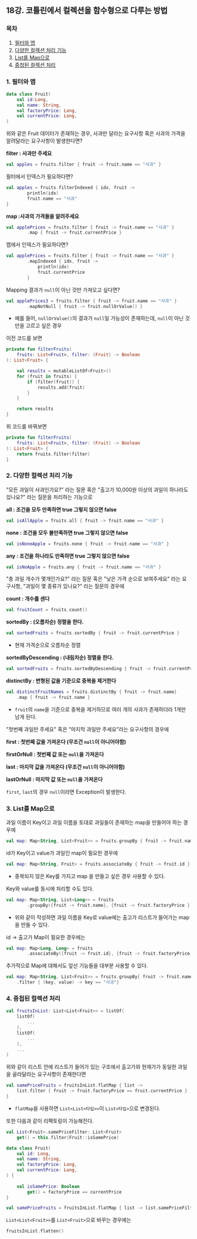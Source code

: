 ## 18강. 코틀린에서 컬렉션을 함수형으로 다루는 방법

### 목차

1. [필터와 맵](#1-필터와-맵)
2. [다양한 컬렉션 처리 기능](#2-다양한-컬렉션-처리-기능)
3. [List를 Map으로](#3-list를-map으로)
4. [중첩된 컬렉션 처리](#4-중첩된-컬렉션-처리)

### 1. 필터와 맵

```kotlin
data class Fruit(
    val id:Long,
    val name: String,
    val factoryPrice: Long,
    val currentPrice: Long,
)
```

위와 같은 Fruit 데이터가 존재하는 경우, 사과만 달라는 요구사항 혹은 사과의 가격을 알려달라는 요구사항이 발생한다면?

**filter : 사과만 주세요**

```kotlin
val apples = fruits.filter { fruit -> fruit.name == "사과" }
```

필터에서 인덱스가 필요하다면?

```kotlin
val apples = fruits.filterIndexed { idx, fruit ->
        println(idx)
        fruit.name == "사과"
}
```

**map :사과의 가격들을 알려주세요**

```kotlin
val applePrices = fruits.filter { fruit -> fruit.name == "사과" }
        .map { fruit -> fruit.currentPrice }
```

맵에서 인덱스가 필요하다면?

```kotlin
val applePrices = fruits.filter { fruit -> fruit.name == "사과" }
        .mapIndexed { idx, fruit ->
            println(idx)
            fruit.currentPrice
        }
```

Mapping 결과가 `null`이 아닌 것만 가져오고 싶다면?

```kotlin
val applePrices3 = fruits.filter { fruit -> fruit.name == "사과" }
        .mapNotNull { fruit -> fruit.nullOrValue() }
```
- 예를 들어, `nullOrValue()`의 결과가 `null`일 가능성이 존재하는데, `null`이 아닌 것만을 고르고 싶은 경우

이전 코드를 보면

```kotlin
private fun filterFruits(
    fruits: List<Fruit>, filter: (Fruit) -> Boolean
): List<Fruit> {

    val results = mutableListOf<Fruit>()
    for (fruit in fruits) {
        if (filter(fruit)) {
            results.add(fruit)
        }
    }

    return results
}
```

위 코드를 바꿔보면

```kotlin
private fun filterFruits(
    fruits: List<Fruit>, filter: (Fruit) -> Boolean
): List<Fruit> {
    return fruits.filter(filter)
}
```

### 2. 다양한 컬렉션 처리 기능

"모든 과일이 사과인가요?" 라는 질문 혹은 "출고가 10,000원 이상의 과일이 하나라도 있나요?" 라는 질문을 처리하는 기능으로

**all : 조건을 모두 만족하면 true 그렇지 않으면 false**

```kotlin
val isAllApple = fruits.all { fruit -> fruit.name == "사과" }
```

**none : 조건을 모두 불만족하면 true 그렇지 않으면 false**

```kotlin
val isNoneApple = fruits.none { fruit -> fruit.name == "사과" }
```

**any : 조건을 하나라도 만족하면 true 그렇지 않으면 false**

```kotlin
val isNoApple = fruits.any { fruit -> fruit.name == "사과" }
```

"총 과일 개수가 몇개인가요?" 라는 질문 혹은 "낮은 가격 순으로 보여주세요" 라는 요구사항, "과일이 몇 종류가 있나요?" 라는 질문의 경우에

**count : 개수를 센다**

```kotlin
val fruitCount = fruits.count()
```

**sortedBy : (오름차순) 정렬을 한다.**

```kotlin
val sortedFruits = fruits.sortedBy { fruit -> fruit.currentPrice }
```
- 현재 가격순으로 오름차순 정렬

**sortedByDescending : (내림차순) 정렬을 한다.**

```kotlin
val sortedFruits = fruits.sortedByDescending { fruit -> fruit.currentPrice }
```

**distinctBy : 변형된 값을 기준으로 중복을 제거한다**

```kotlin
val distinctFruitNames = fruits.distinctBy { fruit -> fruit.name}
    .map { fruit -> fruit.name }
```
- `fruit`의 `name`을 기준으로 중복을 제거하므로 여러 개의 사과가 존재하더라 1개만 남게 된다.


"첫번째 과일만 주세요" 혹은 "마지막 과일만 주세요"라는 요구사항의 경우에

**first : 첫번째 값을 가져온다 (무조건 `null`이 아니어야함)**

**firstOrNull : 첫번째 값 또는 `null`을 가져온다**

**last : 마지막 값을 가져온다 (무조건 `null`이 아니어야함)**

**lastOrNull : 마지막 값 또는 `null`을 가져온다**

`first`, `last`의 경우 `null`이라면 Exception이 발생한다. 

### 3. List를 Map으로

과일 이름이 Key이고 과일 이름을 토대로 과일들이 존재하는 map을 만들어야 하는 경우에

```kotlin
val map: Map<String, List<Fruit>> = fruits.groupBy { fruit -> fruit.name }
```

id가 Key이고 value가 과일인 map이 필요한 경우에

```kotlin
val map: Map<String, Fruit> = fruits.associateBy { fruit -> fruit.id }
```
- 중복되지 않은 Key를 가지고 map 을 만들고 싶은 경우 사용할 수 있다.

Key와 value를 동시에 처리할 수도 있다.

```kotlin
val map: Map<String, List<Long>> = fruits
        .groupBy({fruit -> fruit.name}, {fruit -> fruit.factoryPrice })
```
- 위와 같이 작성하면 과일 이름을 Key로 value에는 출고가 리스트가 들어가는 map을 만들 수 있다.

id -> 출고가 Map이 필요한 경우에는

```kotlin
val map: Map<Long, Long> = fruits
        .associateBy({fruit -> fruit.id}, {fruit -> fruit.factoryPrice })
```

추가적으로 Map에 대해서도 앞선 기능들을 대부분 사용할 수 있다.

```kotlin
val map: Map<String, List<Fruit>> = fruits.groupBy{ fruit -> fruit.name }
    .filter { (key, value) -> key == "사과"}
```

### 4. 중첩된 컬렉션 처리

```kotlin
val fruitsInList: List<List<Fruit>> = listOf(
    listOf(
        ...
    ),
    listOf(
        ...
    ),
    ...
)
```

위와 같이 리스트 안에 리스트가 들어가 있는 구조에서 출고가와 현재가가 동일한 과일을 골라달라는 요구사항이 존재한다면

```kotlin
val samePriceFruits = fruitsInList.flatMap { list -> 
    list.filter { fruit -> fruit.factoryPrice == fruit.currentPrice }
}
```
- `flatMap`을 사용하면 `List<List<타입>>`이 `List<타입>`으로 변경된다.

또한 다음과 같이 리팩토링이 가능해진다.

```kotlin
val List<Fruit>.samePriceFilter: List<Fruit>
    get() = this.filter(Fruit::isSamePrice)

data class Fruit(
    val id: Long,
    val name: String,
    val factoryPrice: Long,
    val currentPrice: Long,
) {
    
    val isSamePrice: Boolean
        get() = factoryPrice == currentPrice
}

val samePriceFruits = fruitsInList.flatMap { list -> list.samePriceFilter }
```

`List<List<Fruit>>`를 `List<Fruit>`으로 바꾸는 경우에는

```kotlin
fruitsInList.flatten()
```